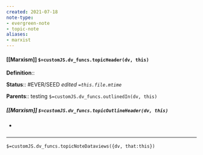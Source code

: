 ```yaml
---
created: 2021-07-18
note-type: 
- evergreen-note
- topic-note
aliases:
- marxist
---
```


#### [[Marxism]] `$=customJS.dv_funcs.topicHeader(dv, this)`


**Definition**::

**Status**:: #EVER/SEED 
*edited `=this.file.mtime`*

**Parents**:: testing
`$=customJS.dv_funcs.outlinedIn(dv, this)`

##### [[Marxism]] `$=customJS.dv_funcs.topicOutlineHeader(dv, this)`
- 

### <hr class="dataviews"/>

`$=customJS.dv_funcs.topicNoteDataviews({dv, that:this})`
